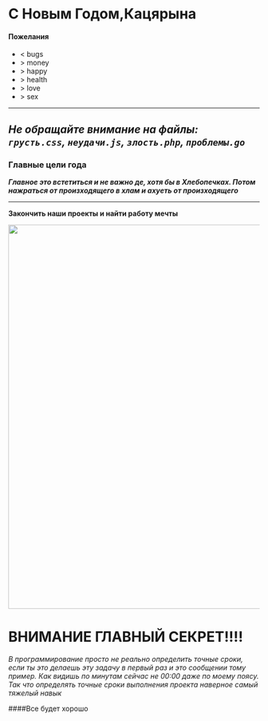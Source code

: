 # C Новым Годом,Кацярына

#### Пожелания
* < bugs
* \> money
* \> happy
* \> health
* \> love
* \> sex

---
_Не обращайте внимание на файлы:_<br>
_`грусть.css`, `неудачи.js`, `злость.php`, `проблемы.go`_
---

### Главные цели года
___**Главное это встетиться и не важно де, хотя бы в Хлебопечках. Потом нажраться от произходящего в хлам и ахуеть от произходящего**___

---
**Закончить наши проекты и найти работу мечты**

<img width="769" alt="" src="https://i0.wp.com/www.codingalpha.com/wp-content/uploads/2016/06/Display-A-Christmas-Tree-in-C-Programming-e1469254504617.png?resize=573%2C642">


# ВНИМАНИЕ ГЛАВНЫЙ СЕКРЕТ!!!! 
*В программирование просто не реально определить точные сроки, если ты это делаешь эту задачу в первый раз и это сообщении тому пример. Как видишь по минутам сейчас не 00:00 даже по моему поясу. Так что определять точные сроки выполнения проекта наверное самый тяжелый навык*

####Все будет хорошо
